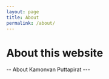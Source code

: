 ```yaml
---
layout: page
title: About
permalink: /about/
---
```

# About this website
-- About Kamonvan Puttapirat ---
